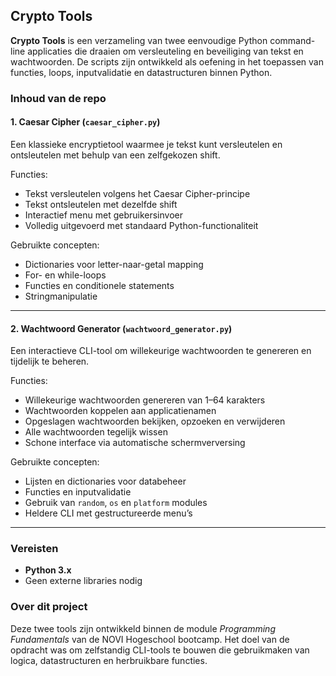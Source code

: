 ## Crypto Tools

**Crypto Tools** is een verzameling van twee eenvoudige Python command-line applicaties die draaien om versleuteling en beveiliging van tekst en wachtwoorden.
De scripts zijn ontwikkeld als oefening in het toepassen van functies, loops, inputvalidatie en datastructuren binnen Python.

### Inhoud van de repo

#### 1. Caesar Cipher (`caesar_cipher.py`)

Een klassieke encryptietool waarmee je tekst kunt versleutelen en ontsleutelen met behulp van een zelfgekozen shift.

Functies:

* Tekst versleutelen volgens het Caesar Cipher-principe
* Tekst ontsleutelen met dezelfde shift
* Interactief menu met gebruikersinvoer
* Volledig uitgevoerd met standaard Python-functionaliteit

Gebruikte concepten:

* Dictionaries voor letter-naar-getal mapping
* For- en while-loops
* Functies en conditionele statements
* Stringmanipulatie

---

#### 2. Wachtwoord Generator (`wachtwoord_generator.py`)

Een interactieve CLI-tool om willekeurige wachtwoorden te genereren en tijdelijk te beheren.

Functies:

* Willekeurige wachtwoorden genereren van 1–64 karakters
* Wachtwoorden koppelen aan applicatienamen
* Opgeslagen wachtwoorden bekijken, opzoeken en verwijderen
* Alle wachtwoorden tegelijk wissen
* Schone interface via automatische schermverversing

Gebruikte concepten:

* Lijsten en dictionaries voor databeheer
* Functies en inputvalidatie
* Gebruik van `random`, `os` en `platform` modules
* Heldere CLI met gestructureerde menu’s

---

### Vereisten

* **Python 3.x**
* Geen externe libraries nodig

### Over dit project

Deze twee tools zijn ontwikkeld binnen de module *Programming Fundamentals* van de NOVI Hogeschool bootcamp.
Het doel van de opdracht was om zelfstandig CLI-tools te bouwen die gebruikmaken van logica, datastructuren en herbruikbare functies.
